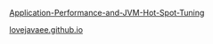 [Application-Performance-and-JVM-Hot-Spot-Tuning](/Application-Performance-and-JVM-Hot-Spot-Tuning.html)


[lovejavaee.github.io](http://lovejavaee.github.io)

